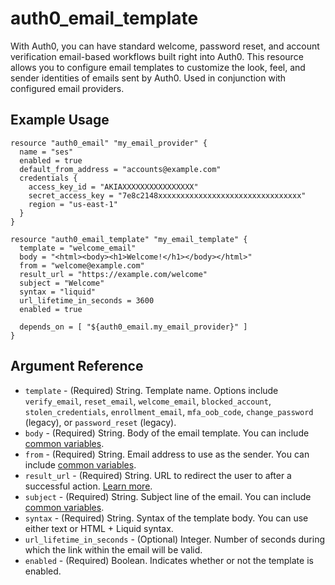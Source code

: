 # auth0_email_template

With Auth0, you can have standard welcome, password reset, and account verification email-based workflows built right into Auth0. This resource allows you to configure email templates to customize the look, feel, and sender identities of emails sent by Auth0. Used in conjunction with configured email providers.

## Example Usage

```hcl
resource "auth0_email" "my_email_provider" {
  name = "ses"
  enabled = true
  default_from_address = "accounts@example.com"
  credentials {
    access_key_id = "AKIAXXXXXXXXXXXXXXXX"
    secret_access_key = "7e8c2148xxxxxxxxxxxxxxxxxxxxxxxxxxxxxxxx"
    region = "us-east-1"
  }
}

resource "auth0_email_template" "my_email_template" {
  template = "welcome_email"
  body = "<html><body><h1>Welcome!</h1></body></html>"
  from = "welcome@example.com"
  result_url = "https://example.com/welcome"
  subject = "Welcome"
  syntax = "liquid"
  url_lifetime_in_seconds = 3600
  enabled = true

  depends_on = [ "${auth0_email.my_email_provider}" ]
}
```

## Argument Reference

* `template` - (Required) String. Template name. Options include `verify_email`, `reset_email`, `welcome_email`, `blocked_account`, `stolen_credentials`, `enrollment_email`, `mfa_oob_code`, `change_password` (legacy), or `password_reset` (legacy).
* `body` - (Required) String. Body of the email template. You can include [common variables](https://auth0.com/docs/email/templates#common-variables).
* `from` - (Required) String. Email address to use as the sender. You can include [common variables](https://auth0.com/docs/email/templates#common-variables).
* `result_url` - (Required) String. URL to redirect the user to after a successful action. [Learn more](https://auth0.com/docs/email/templates#configuring-the-redirect-to-url).
* `subject` - (Required) String. Subject line of the email. You can include [common variables](https://auth0.com/docs/email/templates#common-variables).
* `syntax` - (Required) String. Syntax of the template body. You can use either text or HTML + Liquid syntax.
* `url_lifetime_in_seconds` - (Optional) Integer. Number of seconds during which the link within the email will be valid.
* `enabled` - (Required) Boolean. Indicates whether or not the template is enabled.

